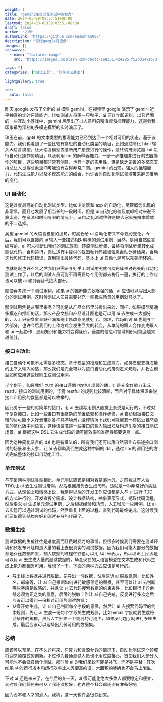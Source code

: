 ```yaml
---
weight: 1
title: "gemini在自动化测试中的潜力"
date: 2024-03-08T09:03:51+08:00
lastmod: 2024-03-08T09:03:51+08:00
draft: false
author: "乙醇"
authorLink: "https://github.com/easonhan007"
description: "可惜google有造假"
images: []
resources:
  - name: "featured-image"
    src: "https://images.unsplash.com/photo-1683515424285-f52d31451b73?w=300"

tags: []
categories: ["测试工具", "软件测试基础"]

lightgallery: true

toc:
  auto: false
---
```


昨天 google 发布了全新的 ai 模型 gemini，在视频里 google 演示了 gemini 近乎神奇的实时反馈能力，比如测试人员画一只鸭子，ai 可以立即识别，以及后面的一些互动小游戏中，gemini 展示出了出人意料的精准度和推理能力，这是令我印象最为深刻的多模态模型的实时演示了。

珠玉在前，gpt4 的文本类型的推理能力已经到达了一个相对可用的状态，基于该能力，我们也看到了一些比较有意思的自动化类型的项目，比如通过简化 html 输入大语言模型，让大语言模型去推断用户想要进行的操作，最终调用浏览器 api 进行自动化操作的项目，以及利用 llm 的解释器能力，一步一步推理并进行浏览器操作的项目，这些项目都非常有创意，也有一定的实用性，但是缺乏完善的多模态支持总让人觉得想象空间可能没有变得非常广阔。gemini 的出现，强大的推理能力，代码生成能力以及多模态能力的结合，也许会为自动化测试领域带来翻天覆地的变化。

### UI 自动化

这是难度最高的自动化测试类型，比如浏览器和 app 的自动化，尽管概念出现的非常早，而且也发展了相当长的一段时间，但是 ui 自动化的普及度却相对来说不算太高，在资源和时间有限的情况下，ui 自动化测试往往是被大家优先降本增效的不二选择。

类型 gemini 的大语言模型的出现，可能会给 ui 自动化带来革命性的变化。今后，我们可以直接向 ai 输入一些描述相对明确的测试用例，当然，是用自然语言编写的，ai 可以推断出我们的测试意图，还原测试步骤，最终将测试步骤转化成测试代码，自动运行，通过运行中提供的截图和代码报错信息自动分析结果，自动迭代和修正代码错误，直到输出最终代码，基本上 ui 自动化是可以完美闭环的。

也就是说也许不久之后我们只需要写好手工测试用例就可以完成相对完美的自动化测试工作了，以后的测试人员可能不再需要每个用例都去执行一遍，执行的工作应该可以被 ai 和机器替代绝大部分。

顺便再考虑一下测试用例，如果 ai 的推断能力足够强的话，ai 应该可以写出大部分的测试用例，这时候测试人员只需要补充一些极端场景的用例就可以了。

那测试用例是从哪里来呢？可能是从产品文档里分析出来的，同样，如果模型精通多模态和推断的话，那么产品文档和产品设计图也是可以用 ai 去生成一大部分的，人工只要负责查缺补漏和提出修改意见就好了。同理，代码的话 ai 也能写个大部分，也许今后我们的工作方式会发生巨大的转变，从单纯的跟人合作变成跟人和 ai 一起协作，通用知识和能力将变得廉价，垂类的信息和领域知识可能会越来越值钱。

### 接口自动化

接口自动化可能不太需要多模态，基于模型的推理和生成能力，如果模型支持海量的上下文输入的话，那么我们是完全可以为接口自动化的用例定义规则，并教会模型如何应用这些规则生成测试用例。

举个例子，如果我们 curd 的接口遵循 restful 规则的话，ai 是完全有能力生成 restful 接口的测试用例的，毕竟 restful 的规则比较清晰，而且对于具体资源来说接口和用例的数量都是可以枚举的。

因此对于一些相对简单的接口，用 ai 去编写用例从直觉上来说是可行的，不过对于复杂接口，比如一些接口有很繁杂的前置依赖和操作步骤，ai 自动根据接口文档的话可能不太好去推断各种具体场景，这种情况下我们可能需要一种接近自然语言的简化版中间语言，这种语言描述一些接口的输入输出以及构造复杂的接口测试场景，ai 根据这种 DSL 去生成代码的话可能效率和准确性都要更高一点。

因为这种简化语言的 dsl 也是有章法的，所有我们还可以用自然语言去描述接口测试的场景和出入参，让 ai 去帮助我们生成这种中间的 dsl，通过 llm 的调用链的方式完成整体的接口自动化工作。

### 单元测试

与前面两种测试类型相比，单元测试应该是相对容易落地的。之前看过有人做 TDD,让 ai 去生成测试用例，然后根据用例去生成代码，这就是一种非常好的实践方式。从理论上和情感上说，我觉得以后的开发工作应该都是人与 ai 进行 TDD 的方式进行的。开发者拆分需求，设计数据结构，抽象表示形式，提取代码流程，然后要求 ai 生成单元测试用例，之后根据经验和场景，人工增加一些用例，让 ai 去实现可以通过测试的代码，然后重复上面的过程，直到代码最终完成，这时候我们可能得到结构良好和测试充分的代码了。

### 数据生成

测试数据的生成往往是难度高而且费时费力的事情，但很多时候我们需要在测试环境和预发布环境构造大量的看上去很真实的测试数据。因为我们可能大部分的数据都是存在数据库里，插入数据的过程往往也可以用 sql 来表示，所以理论上应该是可以用 ai 去生成大量的测试数据的，毕竟现在的大语言模型在文本生成和代码生成上能力都相对可用。我想了一下，下面的两种方式应该是可行的。

- 导出线上数据并进行脱敏。先导出一份数据，然后告诉 ai 脱敏规则，比如姓名，邮箱等，让 ai 自己推断如何进行敏感信息的替换，甚至可以让 ai 去判断哪些字段是敏感的，并且让 ai 去代码搜索数据的约束条件，比如银行卡的余额必须为正之类的信息，后面的脱敏工作让 ai 自己完成，反复进行多次之后应该可以得到一份相对可用的测试数据；
- 从零开始生成，让 ai 自己判断每个字段的意图，然后让 ai 去搜索代码里的约束规则，先让 ai 生成一份每个字段的生成规则，比如 email 字段就要生成符合条件的邮箱，然后人工抽查一下规则的可用性，如果没问题了就进行多轮生成，最后应该可以选择出几份可用的数据集。

### 总结

应该可以预见，在不久的将来，在算力和资源允许的情况下，自动化测试这个领域将迎来颠覆式的创新。不过作为普通测试人员也不用过度担心，首先我们大部分人可能也不会做自动化测试，那时候 ai 对我们来说可能是补充，而不是平替；其次如果 ai 的运行成本和运行效率比人类要高的话，大面积的替换也不会马上发生。

不过 ai 还是未来了，在今后的某一天，ai 很可能比绝大多数人都要稳定和便宜，到时候我们将何去何从？我还没想好，也许整个社会都还没有准备好吧。

因为资本和人才的涌入，我猜，这一天也许会很快到来。
